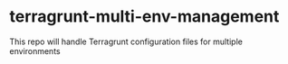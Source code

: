 # terragrunt-multi-env-management
This repo will handle Terragrunt configuration files for multiple environments
